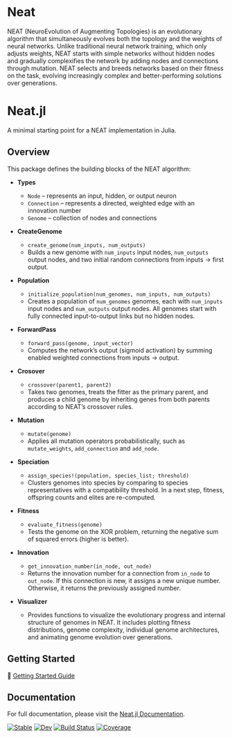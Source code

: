 # Neat
NEAT (NeuroEvolution of Augmenting Topologies) is an evolutionary algorithm that simultaneously evolves both the topology and the weights of neural networks. Unlike traditional neural network training, which only adjusts weights, NEAT starts with simple networks without hidden nodes and gradually complexifies the network by adding nodes and connections through mutation. NEAT selects and breeds networks based on their fitness on the task, evolving increasingly complex and better-performing solutions over generations.

# Neat.jl

A minimal starting point for a NEAT implementation in Julia.

## Overview

This package defines the building blocks of the NEAT algorithm:

- **Types**

  - `Node` – represents an input, hidden, or output neuron
  - `Connection` – represents a directed, weighted edge with an innovation number
  - `Genome` – collection of nodes and connections

- **CreateGenome**

  - `create_genome(num_inputs, num_outputs)`
  - Builds a new genome with `num_inputs` input nodes, `num_outputs` output nodes, and two initial random connections from inputs → first output.
 
- **Population**
  - `initialize_population(num_genomes, num_inputs, num_outputs)`
  - Creates a population of `num_genomes` genomes, each with `num_inputs` input nodes and `num_outputs` output nodes. All genomes start with fully connected input-to-output links but no hidden nodes.

- **ForwardPass**

  - `forward_pass(genome, input_vector)`
  - Computes the network’s output (sigmoid activation) by summing enabled weighted connections from inputs → output.
 
- **Crosover**
  - `crossover(parent1, parent2)`
  - Takes two genomes, treats the fitter as the primary parent, and produces a child genome by inheriting genes from both parents according to NEAT’s crossover rules.
 
- **Mutation**
  - `mutate(genome)`
  - Applies all mutation operators probabilistically, such as `mutate_weights`, `add_connection` and `add_node`.

- **Speciation**
  - `assign_species!(population, species_list; threshold)`
  - Clusters genomes into species by comparing to species representatives with a compatibility threshold. In a next step, fitness, offspring counts and elites are re-computed.
  
- **Fitness**
  - `evaluate_fitness(genome)`
  - Tests the genome on the XOR problem, returning the negative sum of squared errors (higher is better).
    
- **Innovation**
  - `get_innovation_number(in_node, out_node)`
  - Returns the innovation number for a connection from `in_node` to `out_node`. If this connection is new, it assigns a new unique number. Otherwise, it returns the previously assigned number.
 
- **Visualizer**
  - Provides functions to visualize the evolutionary progress and internal structure of genomes in NEAT. It includes plotting fitness distributions, genome complexity, individual genome architectures, and animating genome evolution over generations.

## Getting Started

📘 [Getting Started Guide](docs/src/getting_started.md)

## Documentation

For full documentation, please visit the [Neat.jl Documentation](https://musaozcetin.github.io/Neat.jl/dev/).



[![Stable](https://img.shields.io/badge/docs-stable-blue.svg)](https://MusaOzcetin.github.io/Neat.jl/stable/)
[![Dev](https://img.shields.io/badge/docs-dev-blue.svg)](https://MusaOzcetin.github.io/Neat.jl/dev/)
[![Build Status](https://github.com/MusaOzcetin/Neat.jl/actions/workflows/CI.yml/badge.svg?branch=main)](https://github.com/MusaOzcetin/Neat.jl/actions/workflows/CI.yml?query=branch%3Amain)
[![Coverage](https://codecov.io/gh/MusaOzcetin/Neat.jl/branch/main/graph/badge.svg)](https://codecov.io/gh/MusaOzcetin/Neat.jl)
```
